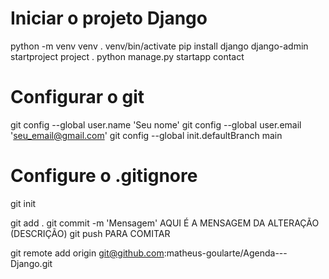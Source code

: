# Iniciar o projeto Django

python -m venv venv
. venv/bin/activate
pip install django
django-admin startproject project .
python manage.py startapp contact

# Configurar o git

git config --global user.name 'Seu nome'
git config --global user.email 'seu_email@gmail.com'
git config --global init.defaultBranch main

# Configure o .gitignore

git init

git add .
git commit -m 'Mensagem'   AQUI É A MENSAGEM DA ALTERAÇÃO (DESCRIÇÃO)
git push    PARA COMITAR


git remote add origin git@github.com:matheus-goularte/Agenda---Django.git
